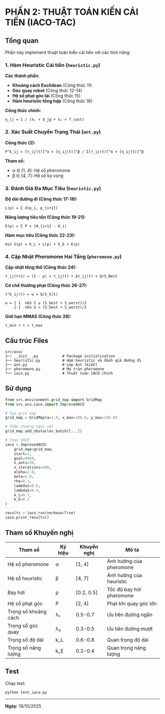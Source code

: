 # PHẦN 2: THUẬT TOÁN KIẾN CẢI TIẾN (IACO-TAC)

## Tổng quan

Phần này implement thuật toán kiến cải tiến với các tính năng:

### 1. Hàm Heuristic Cải tiến (`heuristic.py`)

**Các thành phần:**
- **Khoảng cách Euclidean** (Công thức 11)
- **Góc quay robot** (Công thức 12-14)
- **Hệ số phạt góc lái** (Công thức 15)
- **Hàm heuristic tổng hợp** (Công thức 16)

**Công thức chính:**
```
η_ij = 1 / (λ₁ × d_jg + λ₂ × f_cost)
```

### 2. Xác Suất Chuyển Trạng Thái (`ant.py`)

**Công thức (2):**
```
P^k_ij = [τ_ij(t)]^α × [η_ij(t)]^β / Σ[τ_ij(t)]^α × [η_ij(t)]^β
```

**Tham số:**
- α ∈ [1, 4]: Hệ số pheromone
- β ∈ [4, 7]: Hệ số kỳ vọng

### 3. Đánh Giá Đa Mục Tiêu (`heuristic.py`)

**Độ dài đường đi (Công thức 17-18):**
```
L(p) = Σ d(p_i, p_{i+1})
```

**Năng lượng tiêu tốn (Công thức 19-21):**
```
E(p) = Σ P × |θ_{i+1} - θ_i|
```

**Hàm mục tiêu (Công thức 22-23):**
```
min S(p) = k_L × L(p) + k_E × E(p)
```

### 4. Cập Nhật Pheromone Hai Tầng (`pheromone.py`)

**Cập nhật tổng thể (Công thức 24):**
```
τ_ij(t+1) = (1 - ρ) × τ_ij(t) + Δτ_ij(t) + Q/S_Best
```

**Cơ chế thưởng phạt (Công thức 26-27):**
```
τ^k_ij(t) = w × Q/S_k(t)

w = { 1  nếu S ≤ (S_best + S_worst)/2
    {-1  nếu S > (S_best + S_worst)/2
```

**Giới hạn MMAS (Công thức 28):**
```
τ_min < τ < τ_max
```

## Cấu trúc Files

```
src/aco/
├── __init__.py           # Package initialization
├── heuristic.py          # Hàm heuristic và đánh giá đường đi
├── ant.py                # Lớp Ant (kiến)
├── pheromone.py          # Ma trận pheromone
└── iaco.py               # Thuật toán IACO chính
```

## Sử dụng

```python
from src.environment.grid_map import GridMap
from src.aco.iaco import ImprovedACO

# Tạo grid map
grid_map = GridMap(a=1.0, x_max=100.0, y_max=100.0)

# Thêm chướng ngại vật
grid_map.add_obstacles_batch([...])

# Chạy IACO
iaco = ImprovedACO(
    grid_map=grid_map,
    start=1,
    goal=9999,
    n_ants=30,
    n_iterations=100,
    alpha=2.0,
    beta=5.0,
    rho=0.3,
    lambda1=0.6,
    lambda2=0.4,
    k_L=0.7,
    k_E=0.3
)

results = iaco.run(verbose=True)
iaco.print_results()
```

## Tham số Khuyến nghị

| Tham số | Ký hiệu | Khuyến nghị | Mô tả |
|---------|---------|-------------|-------|
| Hệ số pheromone | α | [1, 4] | Ảnh hưởng của pheromone |
| Hệ số heuristic | β | [4, 7] | Ảnh hưởng của heuristic |
| Bay hơi | ρ | [0.2, 0.5] | Tốc độ bay hơi pheromone |
| Hệ số phạt góc | P | [2, 4] | Phạt khi quay góc lớn |
| Trọng số khoảng cách | λ₁ | 0.5-0.7 | Ưu tiên đường ngắn |
| Trọng số góc quay | λ₂ | 0.3-0.5 | Ưu tiên đường mượt |
| Trọng số độ dài | k_L | 0.6-0.8 | Quan trọng độ dài |
| Trọng số năng lượng | k_E | 0.2-0.4 | Quan trọng năng lượng |

## Test

Chạy test:
```bash
python test_iaco.py
```

---
**Ngày:** 16/10/2025
